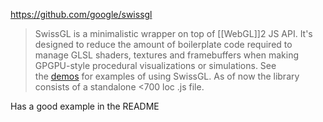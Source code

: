 https://github.com/google/swissgl

> SwissGL is a minimalistic wrapper on top of [[WebGL]]2 JS API. It's designed to reduce the amount of boilerplate code required to manage GLSL shaders, textures and framebuffers when making GPGPU-style procedural visualizations or simulations. See the [demos](https://github.com/google/swissgl/blob/main/demo) for examples of using SwissGL. As of now the library consists of a standalone <700 loc .js file.

Has a good example in the README